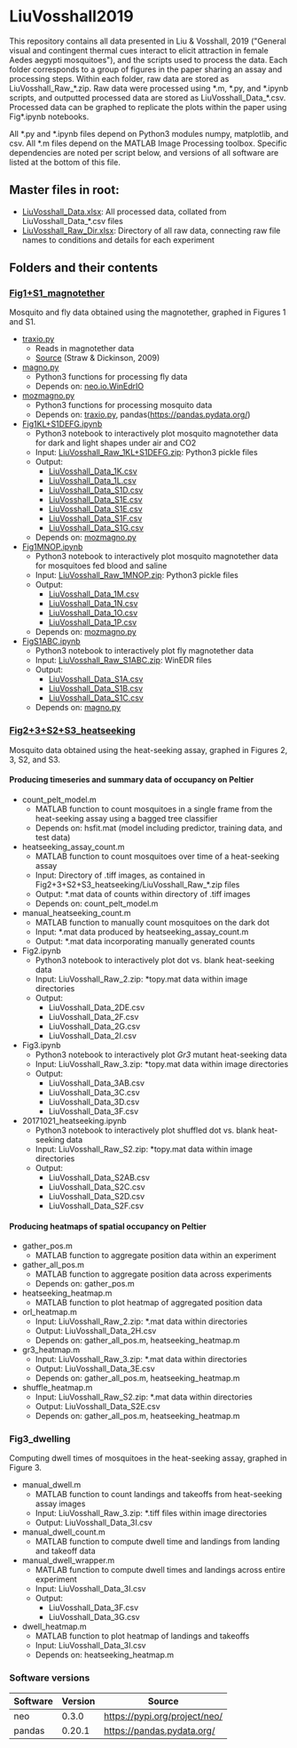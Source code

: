 
# LiuVosshall2019

This repository contains all data presented in Liu & Vosshall, 2019 ("General visual and contingent thermal cues interact to elicit attraction in female Aedes aegypti mosquitoes"), and the scripts used to process the data. Each folder corresponds to a group of figures in the paper sharing an assay and processing steps. Within each folder, raw data are stored as LiuVosshall_Raw_&ast;.zip. Raw data were processed using &ast;.m, &ast;.py, and &ast;.ipynb scripts, and outputted processed data are stored as LiuVosshall_Data_&ast;.csv. Processed data can be graphed to replicate the plots within the paper using Fig&ast;.ipynb notebooks.

All &ast;.py and &ast;.ipynb files depend on Python3 modules numpy, matplotlib, and csv. All &ast;.m files depend on the MATLAB Image Processing toolbox. Specific dependencies are noted per script below, and versions of all software are listed at the bottom of this file.

## Master files in root:

* [LiuVosshall_Data.xlsx](LiuVosshall_Data.xlsx): All processed data, collated from LiuVosshall_Data_&ast;.csv files
* [LiuVosshall_Raw_Dir.xlsx](LiuVosshall_Raw_Dir.xlsx): Directory of all raw data, connecting raw file names to conditions and details for each experiment

## Folders and their contents

### [Fig1+S1_magnotether](Fig1+S1_magnotether)

Mosquito and fly data obtained using the magnotether, graphed in Figures 1 and S1.

* [traxio.py](/Fig1+S1_magnotether/traxio.py)
  * Reads in magnotether data
  * [Source](https://github.com/motmot/flytrax/blob/master/motmot/flytrax/traxio.py) (Straw & Dickinson, 2009)
* [magno.py](/Fig1+S1_magnotether/magno.py)
  * Python3 functions for processing fly data
  * Depends on: [neo.io.WinEdrIO](https://github.com/NeuralEnsemble/python-neo/blob/0.3.0/neo/io/winedrio.py)
* [mozmagno.py](/Fig1+S1_magnotether/mozmagno.py)
  * Python3 functions for processing mosquito data
  * Depends on: [traxio.py](traxio.py), pandas(https://pandas.pydata.org/)
* [Fig1KL+S1DEFG.ipynb](/Fig1+S1_magnotether/Fig1KL+S1DEFG.ipynb)
  * Python3 notebook to interactively plot mosquito magnotether data for dark and light shapes under air and CO2
  * Input: [LiuVosshall_Raw_1KL+S1DEFG.zip](/Fig1+S1_magnotether/LiuVosshall_Raw_1KL+S1DEFG.zip): Python3 pickle files
  * Output:
    * [LiuVosshall_Data_1K.csv](/Fig1+S1_magnotether/LiuVosshall_Data_1K.csv)
    * [LiuVosshall_Data_1L.csv](/Fig1+S1_magnotether/LiuVosshall_Data_1L.csv)
    * [LiuVosshall_Data_S1D.csv](/Fig1+S1_magnotether/LiuVosshall_Data_S1D.csv)
    * [LiuVosshall_Data_S1E.csv](/Fig1+S1_magnotether/LiuVosshall_Data_S1E.csv)
    * [LiuVosshall_Data_S1E.csv](/Fig1+S1_magnotether/LiuVosshall_Data_S1E.csv)
    * [LiuVosshall_Data_S1F.csv](/Fig1+S1_magnotether/LiuVosshall_Data_S1F.csv)
    * [LiuVosshall_Data_S1G.csv](/Fig1+S1_magnotether/LiuVosshall_Data_S1G.csv)
  * Depends on: [mozmagno.py](/Fig1+S1_magnotether/mozmagno.py)
* [Fig1MNOP.ipynb](Fig1MNOP.ipynb)
  * Python3 notebook to interactively plot mosquito magnotether data for mosquitoes fed blood and saline
  * Input: [LiuVosshall_Raw_1MNOP.zip](LiuVosshall_Raw_1MNOP.zip): Python3 pickle files
  * Output:
    * [LiuVosshall_Data_1M.csv](LiuVosshall_Data_1M.csv)
    * [LiuVosshall_Data_1N.csv](LiuVosshall_Data_1N.csv)
    * [LiuVosshall_Data_1O.csv](LiuVosshall_Data_1O.csv)
    * [LiuVosshall_Data_1P.csv](LiuVosshall_Data_1P.csv)
  * Depends on: [mozmagno.py](mozmagno.py)
* [FigS1ABC.ipynb](FigS1ABC.ipynb)
  * Python3 notebook to interactively plot fly magnotether data
  * Input: [LiuVosshall_Raw_S1ABC.zip](LiuVosshall_Raw_S1ABC.zip): WinEDR files
  * Output:
    * [LiuVosshall_Data_S1A.csv](LiuVosshall_Data_S1A.csv)
    * [LiuVosshall_Data_S1B.csv](LiuVosshall_Data_S1B.csv)
    * [LiuVosshall_Data_S1C.csv](LiuVosshall_Data_S1C.csv)
  * Depends on: [magno.py](magno.py)

### [Fig2+3+S2+S3_heatseeking](Fig2+3+S2+S3_heatseeking)

Mosquito data obtained using the heat-seeking assay, graphed in Figures 2, 3, S2, and S3.

#### Producing timeseries and summary data of occupancy on Peltier

* count_pelt_model.m
  * MATLAB function to count mosquitoes in a single frame from the heat-seeking assay using a bagged tree classifier
  * Depends on: hsfit.mat (model including predictor, training data, and test data)
* heatseeking_assay_count.m
  * MATLAB function to count mosquitoes over time of a heat-seeking assay
  * Input: Directory of .tiff images, as contained in Fig2+3+S2+S3_heatseeking/LiuVosshall_Raw_&ast;.zip files
  * Output: &ast;.mat data of counts within directory of .tiff images
  * Depends on: count_pelt_model.m 
* manual_heatseeking_count.m
  * MATLAB function to manually count mosquitoes on the dark dot
  * Input: &ast;.mat data produced by heatseeking_assay_count.m
  * Output: &ast;.mat data incorporating manually generated counts
* Fig2.ipynb
  * Python3 notebook to interactively plot dot vs. blank heat-seeking data
  * Input: LiuVosshall_Raw_2.zip: &ast;topy.mat data within image directories
  * Output:
    * LiuVosshall_Data_2DE.csv
    * LiuVosshall_Data_2F.csv
    * LiuVosshall_Data_2G.csv
    * LiuVosshall_Data_2I.csv
* Fig3.ipynb
  * Python3 notebook to interactively plot *Gr3* mutant heat-seeking data
  * Input: LiuVosshall_Raw_3.zip: &ast;topy.mat data within image directories
  * Output:
    * LiuVosshall_Data_3AB.csv
    * LiuVosshall_Data_3C.csv
    * LiuVosshall_Data_3D.csv
    * LiuVosshall_Data_3F.csv
* 20171021_heatseeking.ipynb
  * Python3 notebook to interactively plot shuffled dot vs. blank heat-seeking data
  * Input: LiuVosshall_Raw_S2.zip: &ast;topy.mat data within image directories
  * Output:
    * LiuVosshall_Data_S2AB.csv
    * LiuVosshall_Data_S2C.csv
    * LiuVosshall_Data_S2D.csv
    * LiuVosshall_Data_S2F.csv

#### Producing heatmaps of spatial occupancy on Peltier

* gather_pos.m
  * MATLAB function to aggregate position data within an experiment
* gather_all_pos.m
  * MATLAB function to aggregate position data across experiments
  * Depends on: gather_pos.m
* heatseeking_heatmap.m
  * MATLAB function to plot heatmap of aggregated position data
* orl_heatmap.m
  * Input: LiuVosshall_Raw_2.zip: &ast;.mat data within directories
  * Output: LiuVosshall_Data_2H.csv
  * Depends on: gather_all_pos.m, heatseeking_heatmap.m
* gr3_heatmap.m
  * Input: LiuVosshall_Raw_3.zip: &ast;.mat data within directories
  * Output: LiuVosshall_Data_3E.csv
  * Depends on: gather_all_pos.m, heatseeking_heatmap.m
* shuffle_heatmap.m
  * Input: LiuVosshall_Raw_S2.zip: &ast;.mat data within directories
  * Output: LiuVosshall_Data_S2E.csv
  * Depends on: gather_all_pos.m, heatseeking_heatmap.m

### Fig3_dwelling

Computing dwell times of mosquitoes in the heat-seeking assay, graphed in Figure 3.

* manual_dwell.m
  * MATLAB function to count landings and takeoffs from heat-seeking assay images
  * Input: LiuVosshall_Raw_3.zip: &ast;.tiff files within image directories
  * Output: LiuVosshall_Data_3I.csv
* manual_dwell_count.m
  * MATLAB function to compute dwell time and landings from landing and takeoff data
* manual_dwell_wrapper.m
  * MATLAB function to compute dwell times and landings across entire experiment
  * Input: LiuVosshall_Data_3I.csv
  * Output:
    * LiuVosshall_Data_3F.csv
    * LiuVosshall_Data_3G.csv
* dwell_heatmap.m
  * MATLAB function to plot heatmap of landings and takeoffs
  * Input: LiuVosshall_Data_3I.csv
  * Depends on: heatseeking_heatmap.m

### Software versions

Software | Version | Source
--- | --- | ---
neo | 0.3.0 | https://pypi.org/project/neo/
pandas | 0.20.1 | https://pandas.pydata.org/



